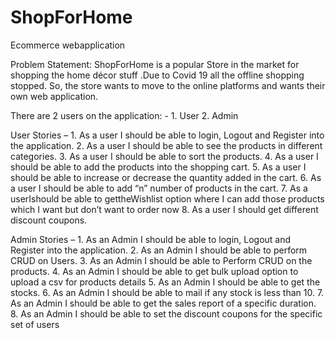 # ShopForHome
Ecommerce webapplication 

Problem Statement: 
    ShopForHome is a popular Store in the market for shopping the home décor stuff .Due to
    Covid 19 all the offline shopping stopped. So, the store wants to move to the online platforms and wants their
    own web application.
    
There are 2 users on the application: -
    1. User
    2. Admin
    
User Stories –
    1. As a user I should be able to login, Logout and Register into the application.
    2. As a user I should be able to see the products in different categories.
    3. As a user I should be able to sort the products.
    4. As a user I should be able to add the products into the shopping cart.
    5. As a user I should be able to increase or decrease the quantity added in the cart.
    6. As a user I should be able to add “n” number of products in the cart.
    7. As a userIshould be able to gettheWishlist option where I can add those products which I want but
    don’t want to order now
    8. As a user I should get different discount coupons.
    
Admin Stories –
    1. As an Admin I should be able to login, Logout and Register into the application.
    2. As an Admin I should be able to perform CRUD on Users.
    3. As an Admin I should be able to Perform CRUD on the products.
    4. As an Admin I should be able to get bulk upload option to upload a csv for products details
    5. As an Admin I should be able to get the stocks.
    6. As an Admin I should be able to mail if any stock is less than 10.
    7. As an Admin I should be able to get the sales report of a specific duration.
    8. As an Admin I should be able to set the discount coupons for the specific set of users
